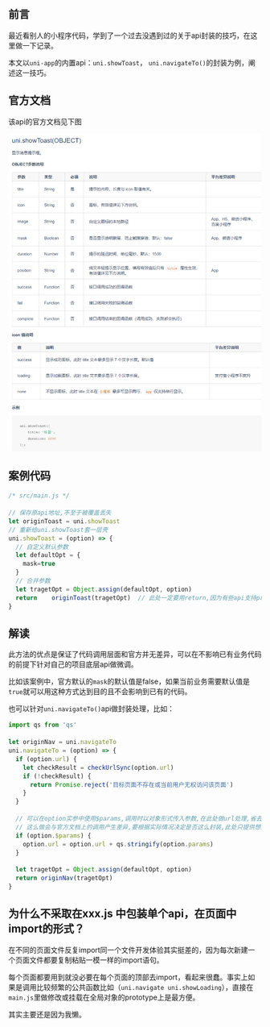 ## 前言

最近看别人的小程序代码，学到了一个过去没遇到过的关于api封装的技巧，在这里做一下记录。

本文以`uni-app`的内置api：`uni.showToast`， `uni.navigateTo()`的封装为例，阐述这一技巧。

## 官方文档

该api的官方文档见下图

![image-20210417214528857](记录小程序封装底层api的一个技巧.assets/image-20210417214528857.png)



## 案例代码

```js
/* src/main.js */

// 保存原api地址,不至于被覆盖丢失
let originToast = uni.showToast
// 重新给uni.showToast套一层壳
uni.showToast = (option) => {
  // 自定义默认参数
  let defaultOpt = {
    mask=true
  }
  // 合并参数
  let tragetOpt = Object.assign(defaultOpt, option)
  return	originToast(tragetOpt)	// 此处一定要用return,因为有些api支持promise
}
```



## 解读

此方法的优点是保证了代码调用层面和官方并无差异，可以在不影响已有业务代码的前提下针对自己的项目底层api做微调。

比如该案例中，官方默认的`mask`的默认值是false，如果当前业务需要默认值是`true`就可以用这种方式达到目的且不会影响到已有的代码。

也可以针对`uni.navigateTo()`api做封装处理，比如：

```js
import qs from 'qs'

let originNav = uni.navigateTo
uni.navigateTo = (option) => {
  if (option.url) {
    let checkResult = checkUrlSync(option.url)
    if (!checkResult) {
      return Promise.reject('目标页面不存在或当前用户无权访问该页面')
    }
  }

  // 可以在option实参中使用$params,调用时以对象形式传入参数,在此处做url处理,省去拼接计算字符串的时间.
  // 这么做会与官方文档上的调用产生差异,要根据实际情况决定是否这么封装,此处只提供想法.
  if (option.$params) {
    option.url = option.url + qs.stringify(option.params)
  }

  let tragetOpt = Object.assign(defaultOpt, option)
  return originNav(tragetOpt)
}
```

## 为什么不采取在xxx.js 中包装单个api，在页面中import的形式？

在不同的页面文件反复import同一个文件开发体验其实挺差的，因为每次新建一个页面文件都要复制粘贴一模一样的import语句。

每个页面都要用到就没必要在每个页面的顶部去import，看起来很蠢。事实上如果是调用比较频繁的公共函数比如（`uni.navigate uni.showLoading`），直接在`main.js`里做修改或挂载在全局对象的prototype上是最方便。

其实主要还是因为我懒。

